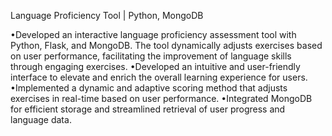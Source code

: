 Language Proficiency Tool | Python, MongoDB

•Developed an interactive language proficiency assessment tool with Python, Flask, and MongoDB. The tool dynamically
adjusts exercises based on user performance, facilitating the improvement of language skills through engaging exercises.
•Developed an intuitive and user-friendly interface to elevate and enrich the overall learning experience for users.
•Implemented a dynamic and adaptive scoring method that adjusts exercises in real-time based on user performance.
•Integrated MongoDB for efficient storage and streamlined retrieval of user progress and language data.
